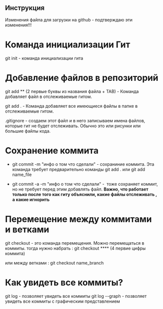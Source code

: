 ## Инструкция
Изменения файла для загрузки на github - подтверждаю эти изменения!!!   

# Команда инициализации Гит
git init - команда инициализации гита 

# Добавление файлов в репозиторий  
git add ** (2 первые буквы из названия файла + TAB) - Команда добавляет файл в отслеживаемые гитом. 

git add .   - Команда добавляет все имеющиеся файлы в папке в отслеживаемые гитом. 

.gitignore - создаем этот файл и в него записываем имена файлов, которые гит не будет отслеживать. Обычно это или рисунки или большие файлы кода. 

# Сохранение коммита 
* git commit -m "инфо о том что сделали" - сохраниние коммита.  Эта команда требует предварительно команды git add .   или git add name_file 

* git commit -a -m "инфо о том что сделали" -  тоже сохраняет коммит, но не требует перед этим добавлять файл.  **Важно, что работает только после того как гиту объяснили, какие файлы отслеживать , а какие игнорить**

# Перемещение между коммитами и ветками
git checkout - это команда перемещения. 
Можно перемещаться в коммиты.  тогда нужно набрать : git checkout ****  (4 первие цифры коммита)

или между ветками : git checkout name_branch

# Как увидеть все коммиты?
git log - позволяет увидеть все коммиты
git log --graph - позволяет увидеть все коммиты с графическим представлением
